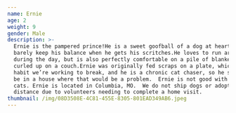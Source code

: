 ```yaml
---
name: Ernie
age: 2
weight: 9
gender: Male
description: >-
  Ernie is the pampered prince!He is a sweet goofball of a dog at heart, and can
  barely keep his balance when he gets his scritches.He loves to run around
  during the day, but is also perfectly comfortable on a pile of blankets or
  curled up on a couch.Ernie was originally fed scraps on a plate, which is a
  habit we’re working to break, and he is a chronic cat chaser, so he should not
  be in a house where that would be a problem.  Ernie is not good with kids or
  cats. Ernie is located in Columbia, MO.  We do not ship dogs or adopt out long
  distance due to volunteers needing to complete a home visit.
thumbnail: /img/08D3508E-4C81-455E-8305-801EAD349AB6.jpeg
---
```



